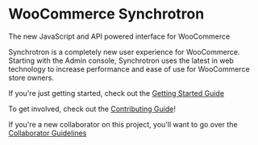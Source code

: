 # WooCommerce Synchrotron
The new JavaScript and API powered interface for WooCommerce

Synchrotron is a completely new user experience for WooCommerce.
Starting with the Admin console, Synchrotron uses the latest in web technology
to increase performance and ease of use for WooCommerce store owners.

If you're just getting started, check out the
[Getting Started Guide](https://github.com/Automattic/wc-synchrotron/wiki/Getting-Started)

To get involved, check out the
[Contributing Guide](CONTRIBUTING.md)!

If you're a new collaborator on this project, you'll want to go over the
[Collaborator Guidelines](COLLABORATORS.md)

